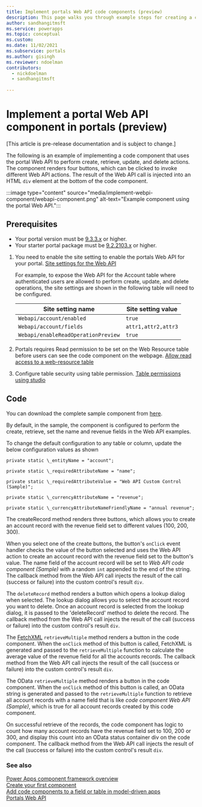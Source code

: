 ```yaml
---
title: Implement portals Web API code components (preview)
description: This page walks you through example steps for creating a code component that uses the portal Web API.
author: sandhangitmsft
ms.service: powerapps
ms.topic: conceptual
ms.custom: 
ms.date: 11/02/2021
ms.subservice: portals
ms.author: gisingh
ms.reviewer: ndoelman
contributors:
  - nickdoelman
  - sandhangitmsft
 
---
```


# Implement a portal Web API component in portals (preview)

[This article is pre-release documentation and is subject to change.]

The following is an example of implementing a code component that uses the portal Web API to perform create, retrieve, update, and delete actions. The component renders four buttons, which can be clicked to invoke different Web API actions. The result of the Web API call is injected into an HTML `div` element at the bottom of the code component.

:::image type="content" source="media/implement-webpi-component/webapi-component.png" alt-text="Example component using the portal Web API.":::

## Prerequisites

- Your portal version must be [9.3.3.x](versions/version-9.3.3.x.md) or higher.
- Your starter portal package must be [9.2.2103.x](versions/package-version-9.2.2103.md) or higher.

1. You need to enable the site setting to enable the portals Web API for your portal. [Site settings for the Web API](web-api-overview.md#site-settings-for-the-web-api)

    For example, to expose the Web API for the Account table where authenticated users are allowed to perform create, update, and delete operations, the site settings are shown in the following table will need to be configured.

    | Site setting name                 | Site setting value |
    |-|-|
    | `Webapi/account/enabled`            | `true`              |
    | `Webapi/account/fields`             | `attr1,attr2,attr3`  |
    | `Webapi/enableReadOperationPreview` | `true`               |

2. Portals requires Read permission to be set on the Web Resource table before users can see the code component on the webpage. [Allow read access to a web-resource table](component-framework.md#allow-read-access-to-a-web-resource-table)

3. Configure table security using table permission. [Table permissions using studio](configure/entity-permissions-studio.md)

## Code

You can download the complete sample component from [here](https://github.com/microsoft/PowerApps-Samples/tree/master/portals/PortalWebAPIControl).

By default, in the sample, the component is configured to perform the create, retrieve, set the name and revenue fields in the Web API examples.

To change the default configuration to any table or column, update the below configuration values as shown

`private static \_entityName = "account";`

`private static \_requiredAttributeName = "name";`

`private static \_requiredAttributeValue = "Web API Custom Control (Sample)";`

`private static \_currencyAttributeName = "revenue";`

`private static \_currencyAttributeNameFriendlyName = "annual revenue";`

The createRecord method renders three buttons, which allows you to create an account record with the revenue field set to different values (100, 200, 300).

When you select one of the create buttons, the button's `onClick` event handler checks the value of the button selected and uses the Web API action to create an account record with the revenue field set to the button's value. The name field of the account record will be set to *Web API code component (Sample)* with a random `int` appended to the end of the string. The callback method from the Web API call injects the result of the call (success or failure) into the custom control's result `div`.

The `deleteRecord` method renders a button which opens a lookup dialog when selected. The lookup dialog allows you to select the account record you want to delete. Once an account record is selected from the lookup dialog, it is passed to the 'deleteRecord' method to delete the record. The callback method from the Web API call injects the result of the call (success or failure) into the custom control's result `div`.

The [FetchXML](/powerapps/developer/data-platform/use-fetchxml-construct-query.md) `retrieveMultiple` method renders a button in the code component. When the `onClick` method of this button is called, FetchXML is generated and passed to the `retrieveMultiple` function to calculate the average value of the revenue field for all the accounts records. The callback method from the Web API call injects the result of the call (success or failure) into the custom control's result `div`.

The OData `retrieveMultiple` method renders a button in the code component. When the `onClick` method of this button is called, an OData string is generated and passed to the `retrieveMultiple` function to retrieve all account records with a name field that is like *code component Web API (Sample)*, which is true for all account records created by this code component.

On successful retrieve of the records, the code component has logic to count how many account records have the revenue field set to 100, 200 or 300, and display this count into an OData status container div on the code component. The callback method from the Web API call injects the result of the call (success or failure) into the custom control's result `div`.

### See also

[Power Apps component framework overview](../../developer/component-framework/overview.md) <br>
[Create your first component](../../developer/component-framework/implementing-controls-using-typescript.md) <br>
[Add code components to a field or table in model-driven apps](../../developer/component-framework/add-custom-controls-to-a-field-or-entity.md)<br>
[Portals Web API](web-api-overview.md)
